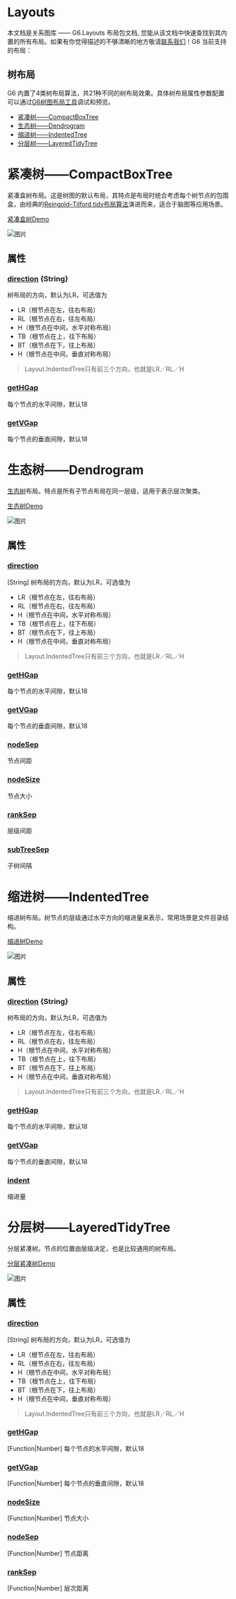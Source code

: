 <!--
 index: 7
 title: Layouts
 resource:
   jsFiles:
     - ${url.g6}
-->

# Layouts

本文档是关系图库 —— G6.Layouts 布局包文档, 您能从该文档中快速查找到其内置的所有布局。如果有你觉得描述的不够清晰的地方敬请[联系我们](/about/index.html)！G6 当前支持的布局：


## 树布局

G6 内置了4类树布局算法，共21种不同的树布局效果。具体树布局属性参数配置可以通过[G6树图布局工具](../demo/tree/tree-layout.html)调试和预览。

* [紧凑树——CompactBoxTree](#_紧凑树——compactboxtree)
* [生态树——Dendrogram](#_生态树——dendrogram)
* [缩进树——IndentedTree](#_缩进树——indentedTree)
* [分层树——LayeredTidyTree](#_分层树——layeredtidytree)

<!-- # 网布局基类——NetLayoutBase

网布局的基类，不可直接使用，可基于该类拓展出 G6 所需的网布局。所有内置布局继承于该类，享有该类的所有属性和方法。

## 属性

### [nodes](#_nodes) {Array} 

参与布局的节点集

### [edges](#_edges) {Array} 

参与布局的边集

## 方法

### [execute](#_execute) 

执行布局

# 树布局基类——TreeLayoutBase

树布局的基类，不可直接使用，可基于该类拓展出 G6 所需的树布局。所有内置布局继承于该类，享有该类的所有属性和方法。

## 属性

### [root](#_root) {Object} 

参与布局的树根节点

## 方法

### [execute](#_execute) 

执行布局 -->

# 紧凑树——CompactBoxTree

紧凑盒树布局。这是树图的默认布局，其特点是布局时统合考虑每个树节点的包围盒，由经典的[Reingold–Tilford tidy布局算法](http://emr.cs.iit.edu/~reingold/tidier-drawings.pdf)演进而来，适合于脑图等应用场景。

[紧凑盒树Demo](../demo/tree/compact-box.html)

![图片](https://zos.alipayobjects.com/skylark/8aee7a6b-9e79-41f2-918c-7c5269011e68/attach/5286/9f92b3c9ea6abea7/right-logical.png)

## 属性

### [direction](#_direction) {String}

树布局的方向，默认为LR，可选值为

* LR（根节点在左，往右布局）
* RL（根节点在右，往左布局）
* H（根节点在中间，水平对称布局）
* TB（根节点在上，往下布局）
* BT（根节点在下，往上布局）
* H（根节点在中间，垂直对称布局）

> Layout.IndentedTree只有前三个方向，也就是LR／RL／H

### [getHGap](#_gethgap)

每个节点的水平间隙，默认18

### [getVGap](#_getvgap)

每个节点的垂直间隙，默认18

# 生态树——Dendrogram

[生态树](https://en.wikipedia.org/wiki/Dendrogram)布局。特点是所有子节点布局在同一层级，适用于表示层次聚类。

[生态树Demo](../demo/tree/dendrogram.html)

![图片](http://alipay-rmsdeploy-image.cn-hangzhou.alipay.aliyun-inc.com/skylark/attach/5286/17725fb0e7af3a7a/dendrogram-lr.png)

## 属性

### [direction](#_direction)

[String] 树布局的方向，默认为LR，可选值为

* LR（根节点在左，往右布局）
* RL（根节点在右，往左布局）
* H（根节点在中间，水平对称布局）
* TB（根节点在上，往下布局）
* BT（根节点在下，往上布局）
* H（根节点在中间，垂直对称布局）

> Layout.IndentedTree只有前三个方向，也就是LR／RL／H

### [getHGap](#_gethgap)

每个节点的水平间隙，默认18

### [getVGap](#_getvgap)

每个节点的垂直间隙，默认18

### [nodeSep](#_nodeSep)

节点间距

### [nodeSize](#_nodeSize)

节点大小

### [rankSep](#_rankSep)

层级间距

### [subTreeSep](#_subTreeSep)

子树间隔

# 缩进树——IndentedTree

缩进树布局。树节点的层级通过水平方向的缩进量来表示，常用场景是文件目录结构。

[缩进树Demo](../demo/tree/indented.html)

![图片](http://alipay-rmsdeploy-image.cn-hangzhou.alipay.aliyun-inc.com/skylark/attach/5286/665db9cced8fc459d82b1fb5fba0ca9b)

## 属性

### [direction](#_direction) {String}

树布局的方向，默认为LR，可选值为

* LR（根节点在左，往右布局）
* RL（根节点在右，往左布局）
* H（根节点在中间，水平对称布局）
* TB（根节点在上，往下布局）
* BT（根节点在下，往上布局）
* H（根节点在中间，垂直对称布局）

> Layout.IndentedTree只有前三个方向，也就是LR／RL／H

### [getHGap](#_gethgap)

每个节点的水平间隙，默认18

### [getVGap](#_getvgap)

每个节点的垂直间隙，默认18

### [indent](#_indent)

缩进量

# 分层树——LayeredTidyTree

分层紧凑树。节点的位置由层级决定，也是比较通用的树布局。

[分层紧凑树Demo](../demo/tree/layered-tidy.html)

![图片](http://alipay-rmsdeploy-image.cn-hangzhou.alipay.aliyun-inc.com/skylark/attach/5286/a19056f79765b75c/layered-tidy-lr.png)

## 属性

### [direction](#_direction)

[String] 树布局的方向，默认为LR，可选值为

* LR（根节点在左，往右布局）
* RL（根节点在右，往左布局）
* H（根节点在中间，水平对称布局）
* TB（根节点在上，往下布局）
* BT（根节点在下，往上布局）
* H（根节点在中间，垂直对称布局）

> Layout.IndentedTree只有前三个方向，也就是LR／RL／H

### [getHGap](#_gethgap)

[Function|Number] 每个节点的水平间隙，默认18

### [getVGap](#_getvgap)

[Function|Number] 每个节点的垂直间隙，默认18

### [nodeSize](#_nodeSize)

[Function|Number] 节点大小

### [nodeSep](#_nodeSep)

[Function|Number] 节点距离

### [rankSep](#_rankSep)

[Function|Number] 层次距离